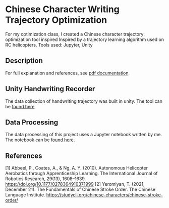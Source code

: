 # Chinese Character Writing Trajectory Optimization
For my optimization class, I created a Chinese character trajectory optimization tool inspired Inspired by a trajectory learning algorithm used on RC helicopters. Tools used: Jupyter, Unity

## Description

For full explanation and references, see [pdf documentation](https://github.com/JamesG4321/Chinese-Character-Writing-Trajectory-Optimization/blob/main/Chinese%20Character%20Writing%20Trajectory%20Optimization%20James%20Guo.pdf).

## Unity Handwriting Recorder

The data collection of handwriting trajectory was built in unity. The tool can be [found here](https://github.com/JamesG4321/Chinese-Character-Writing-Trajectory-Optimization/tree/main/WritngRecorder).

## Data Processing

The data processing of this project uses a Jupyter notebook written by me. The notebook can be [found here](https://github.com/JamesG4321/Chinese-Character-Writing-Trajectory-Optimization/blob/main/EE_546_handwriting_project_James_Guo.ipynb).

## References

[1] Abbeel, P., Coates, A., & Ng, A. Y. (2010). Autonomous Helicopter Aerobatics through Apprenticeship Learning. The International Journal of Robotics Research, 29(13), 1608–1639. https://doi.org/10.1177/0278364910371999
[2] Yeromiyan, T. (2021, December 21). The Fundamentals of Chinese Stroke Order. The Chinese Language Institute. https://studycli.org/chinese-characters/chinese-stroke-order/
